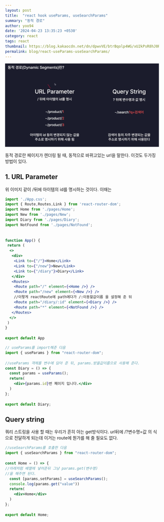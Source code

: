 ```yaml
---
layout: post
title:  "react hook useParams, useSearchParams"
summary: "동적 경로"
author: yoo94
date: '2024-04-23 13:35:23 +0530'
category: react
tags: react
thumbnail: https://blog.kakaocdn.net/dn/dpwvVE/btrBqolp4WG/xU2kPsR8hJ0Rpx9B1LSoZ1/img.png
permalink: blog/react-useParams-useSearchParams/
---
```


<img src="/blog/postImg/Pasted image 20240507193110.png" alt="Pasted image 20240507193110.png" style="max-width:100%;">

동적 경로란 페이지가 렌더링 될 때, 동적으로 바뀌고있는 url을 말한다.
이것도 두가징 방법이 있다.

## 1. URL Parameter

위 이미지 같이 /뒤에 아이템의 id를 명시하는 것이다.
이때는
```jsx
import './App.css';
import { Route,Routes,Link } from 'react-router-dom';
import Home from './pages/Home';
import New from './pages/New';
import Diary from './pages/Diary';
import NotFound from './pages/NotFound';


function App() {
 return (
  <>
   <div>
    <Link to={"/"}>Home</Link>
    <Link to={"/new"}>New</Link>
    <Link to={"/diary"}>Diary</Link>
   </div>
   <Routes>
    <Route path="/" element={<Home />} />
    <Route path="/new" element={<New />} />
    //이렇게 reactRoute에 path에다가 /:이동할값이름 을 설정해 준 뒤
    <Route path="/diary/:id" element={<Diary />} />
    <Route path="*" element={<NotFound />} />
   </Routes>
  </>
 )
}

export default App

```
```jsx
// useParams를 import해준 다음
import { useParams } from "react-router-dom";

//useParams 객체를 변수에 담아 준 뒤, params.받을값이름으로 사용해 준다.
const Diary = () => {
  const params = useParams();
  return(
    <div>{params.id}번 페이지 입니다.</div>
  )
};

export default Diary;
```

## Query string

쿼리 스트링을 사용 할 때는 우리가 흔히 아는 get방식이다.
url뒤에 /?변수명=값 의 식으로 전달하게 되는데
이거는 route에 뭔가를 해 줄 필요도 없다.

```jsx
//useSearchParams를 호출한 다음
import { useSearchParams } from "react-router-dom";

const Home = () => {
//아래처럼 배열에 넣어준뒤 그냥 params.get(변수명)
//을 해주면 된다.
  const [params,setParams] = useSearchParams();
  console.log(params.get("value"))
  return(
    <div>Home</div>
  )
};

export default Home;
```
